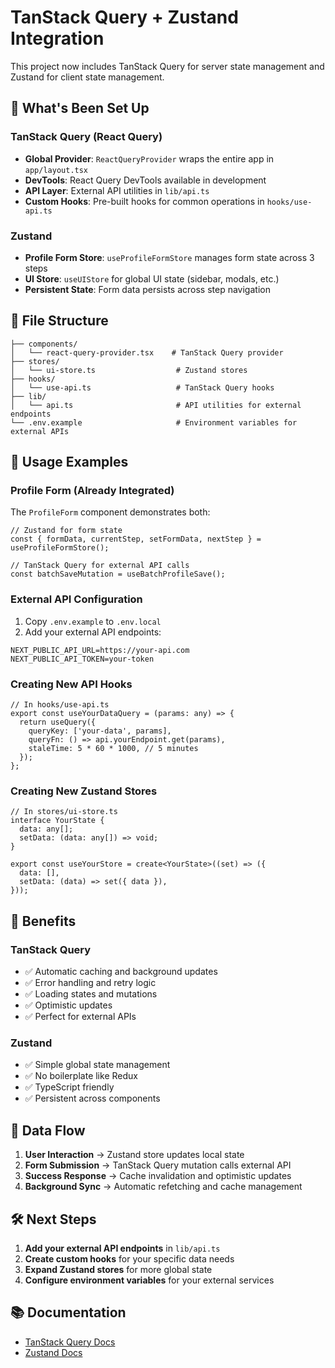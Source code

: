 # TanStack Query + Zustand Integration

This project now includes TanStack Query for server state management and Zustand for client state management.

## 🚀 What's Been Set Up

### TanStack Query (React Query)
- **Global Provider**: `ReactQueryProvider` wraps the entire app in `app/layout.tsx`
- **DevTools**: React Query DevTools available in development
- **API Layer**: External API utilities in `lib/api.ts`
- **Custom Hooks**: Pre-built hooks for common operations in `hooks/use-api.ts`

### Zustand
- **Profile Form Store**: `useProfileFormStore` manages form state across 3 steps
- **UI Store**: `useUIStore` for global UI state (sidebar, modals, etc.)
- **Persistent State**: Form data persists across step navigation

## 📁 File Structure

```
├── components/
│   └── react-query-provider.tsx    # TanStack Query provider
├── stores/
│   └── ui-store.ts                  # Zustand stores
├── hooks/
│   └── use-api.ts                   # TanStack Query hooks
├── lib/
│   └── api.ts                       # API utilities for external endpoints
└── .env.example                     # Environment variables for external APIs
```

## 🔧 Usage Examples

### Profile Form (Already Integrated)

The `ProfileForm` component demonstrates both:

```tsx
// Zustand for form state
const { formData, currentStep, setFormData, nextStep } = useProfileFormStore();

// TanStack Query for external API calls
const batchSaveMutation = useBatchProfileSave();
```

### External API Configuration

1. Copy `.env.example` to `.env.local`
2. Add your external API endpoints:

```env
NEXT_PUBLIC_API_URL=https://your-api.com
NEXT_PUBLIC_API_TOKEN=your-token
```

### Creating New API Hooks

```tsx
// In hooks/use-api.ts
export const useYourDataQuery = (params: any) => {
  return useQuery({
    queryKey: ['your-data', params],
    queryFn: () => api.yourEndpoint.get(params),
    staleTime: 5 * 60 * 1000, // 5 minutes
  });
};
```

### Creating New Zustand Stores

```tsx
// In stores/ui-store.ts
interface YourState {
  data: any[];
  setData: (data: any[]) => void;
}

export const useYourStore = create<YourState>((set) => ({
  data: [],
  setData: (data) => set({ data }),
}));
```

## 🎯 Benefits

### TanStack Query
- ✅ Automatic caching and background updates
- ✅ Error handling and retry logic
- ✅ Loading states and mutations
- ✅ Optimistic updates
- ✅ Perfect for external APIs

### Zustand
- ✅ Simple global state management
- ✅ No boilerplate like Redux
- ✅ TypeScript friendly
- ✅ Persistent across components

## 🔄 Data Flow

1. **User Interaction** → Zustand store updates local state
2. **Form Submission** → TanStack Query mutation calls external API
3. **Success Response** → Cache invalidation and optimistic updates
4. **Background Sync** → Automatic refetching and cache management

## 🛠 Next Steps

1. **Add your external API endpoints** in `lib/api.ts`
2. **Create custom hooks** for your specific data needs
3. **Expand Zustand stores** for more global state
4. **Configure environment variables** for your external services

## 📚 Documentation

- [TanStack Query Docs](https://tanstack.com/query/latest)
- [Zustand Docs](https://github.com/pmndrs/zustand)
